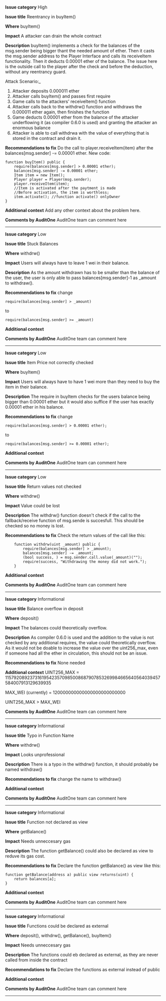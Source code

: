 **Issue category**
High

**Issue title**
Reentrancy in buyItem()

**Where**
buyItem()

**Impact**
A attacker can drain the whole contract

**Description**
buyItem() implements a check for the balances of the msg.sender being bigger thant the needed amount of ether. Then it casts the msg.sender address to the Player Interface and calls its receiveItem functionality. Then it deducts 0.00001 ether of the balance. The issue here is the outside call to the player after the check and before the deduction, without any reentrancy guard. 

Attack Scenario:_
1. Attacker deposits 0.000011 ether
2. Attacker calls buyItem() and passes first require
3. Game calls to the attackers' receiveItem() function
4. Attacker calls back to the withdrw() function and withdraws the 0.000011 ether again, then finishes the function
5. Game deducts 0.00001 ether from the balance of the attacker underflowing it (as compiler 0.6.0 is used) and granting the attacker an enormous balance
6. Attacker is able to call withdrwa with the value of everything that is stored in the contract and drain it.

**Recommendations to fix**
Do the call to player.receiveItem(item) after the balances[msg.sender] -= 0.00001 ether. New code:

```
function buyItem() public {
    require(balances[msg.sender] > 0.00001 ether);
    balances[msg.sender] -= 0.00001 ether;
    Item item = new Item();
    Player player = Player(msg.sender);
    player.receiveItem(item);
    //Item is activated after the paytment is made
    //Before activation, the item is worthless;
    item.activate(); //function activate() onlyOwner
}
```

**Additional context**
Add any other context about the problem here.

**Comments by AuditOne**
AuditOne team can comment here

--- 

**Issue category**
Low

**Issue title**
Stuck Balances

**Where**
withdrw()

**Impact**
Users will always have to leave 1 wei in their balance.

**Description**
As the amount withdrawn has to be smaller than the balance of the user, the user is only able to pass balances[msg.sender]-1 as _amount to withdraw().

**Recommendations to fix**
change 
```
require(balances[msg.sender] > _amount)
```

to

```
require(balances[msg.sender] >= _amount)
```

**Additional context**

**Comments by AuditOne**
AuditOne team can comment here

--- 

**Issue category**
Low

**Issue title**
Item Price not correctly checked

**Where**
buyItem()

**Impact**
Users will always have to have 1 wei more than they need to buy the item in their balance.

**Description**
The require in buyItem checks for the users balance being bigger than 0.00001 ether but it would also suffice if the user has exactly 0.00001 ether in his balance.

**Recommendations to fix**
change 

```
require(balances[msg.sender] > 0.00001 ether);
```

to

```
require(balances[msg.sender] >= 0.00001 ether);
```

**Additional context**

**Comments by AuditOne**
AuditOne team can comment here

---

**Issue category**
Low

**Issue title**
Return values not checked

**Where**
withdrw()

**Impact**
Value could be lost

**Description**
The withdrw() function doesn't check if the call to the fallback/receive function of msg.sende is succesfull. This should be checked so no money is lost.

**Recommendations to fix**
Check the return values of the call like this:

```solidity
    function withdrw(uint _amount) public {
        require(balances[msg.sender] > _amount);
        balances[msg.sender] -= _amount;
        (bool success, ) = msg.sender.call.value(_amount)("");
        require(success, "Withdrawing the money did not work.");
    }

```

**Additional context**

**Comments by AuditOne**
AuditOne team can comment here

---

**Issue category**
Informational

**Issue title**
Balance overflow in deposit

**Where**
deposit()

**Impact**
The balances could theoretically overflow.

**Description**
As compiler 0.6.0 is used and the addition to the value is not checked by any additional requires, the value could theoretically overflow. As it would not be doable to increase the value over the uint256_max, even if someone had all the ether in circulation, this should not be an issue.

**Recommendations to fix**
None needed

**Additional context**
UINT256_MAX = 115792089237316195423570985008687907853269984665640564039457584007913129639935

MAX_WEI (currently) = 120000000000000000000000000

UINT256_MAX > MAX_WEI

**Comments by AuditOne**
AuditOne team can comment here

----

**Issue category**
Informational

**Issue title**
Typo in Function Name

**Where**
withdrw()

**Impact**
Looks unprofessional

**Description**
There is a typo in the withdrw() function, it should probably be named withdraw()

**Recommendations to fix**
change the name to withdraw()

**Additional context**

**Comments by AuditOne**
AuditOne team can comment here

---

**Issue category**
Informational

**Issue title**
Function not declared as view

**Where**
getBalance()

**Impact**
Needs unneccesary gas

**Description**
The function getBalance() could also be declared as view to reduve its gas cost.

**Recommendations to fix**
Declare the function getBalance() as view like this:

```
function getBalance(address a) public view returns(uint) {
    return balances[a];
}
```

**Additional context**

**Comments by AuditOne**
AuditOne team can comment here

---- 

**Issue category**
Informational

**Issue title**
Functions could be declared as external

**Where**
deposit(), withdrw(), getBalance(), buyItem() 

**Impact**
Needs unneccesary gas

**Description**
The functions could eb declared as external, as they are never called from inside the contract

**Recommendations to fix**
Declare the functions as external instead of public

**Additional context**

**Comments by AuditOne**
AuditOne team can comment here

---- 